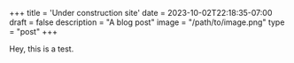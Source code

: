 +++
title = 'Under construction site'
date = 2023-10-02T22:18:35-07:00
draft = false
description =  "A blog post"
image = "/path/to/image.png"
type =  "post"
+++

Hey, this is a test.